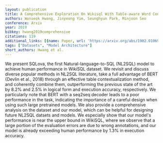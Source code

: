 ```yaml
---
layout: publication
title: A Comprehensive Exploration On Wikisql With Table-aware Word Contextualization
authors: Wonseok Hwang, Jinyeong Yim, Seunghyun Park, Minjoon Seo
conference: Arxiv
year: 2019
bibkey: hwang2019comprehensive
citations: 119
additional_links: [{name: Paper, url: 'https://arxiv.org/abs/1902.01069'}]
tags: ["Datasets", "Model Architecture"]
short_authors: Hwang et al.
---
```

We present SQLova, the first Natural-language-to-SQL (NL2SQL) model to
achieve human performance in WikiSQL dataset. We revisit and discuss diverse
popular methods in NL2SQL literature, take a full advantage of BERT \{Devlin et
al., 2018) through an effective table contextualization method, and coherently
combine them, outperforming the previous state of the art by 8.2% and 2.5% in
logical form and execution accuracy, respectively. We particularly note that
BERT with a seq2seq decoder leads to a poor performance in the task, indicating
the importance of a careful design when using such large pretrained models. We
also provide a comprehensive analysis on the dataset and our model, which can
be helpful for designing future NL2SQL datsets and models. We especially show
that our model's performance is near the upper bound in WikiSQL, where we
observe that a large portion of the evaluation errors are due to wrong
annotations, and our model is already exceeding human performance by 1.3% in
execution accuracy.